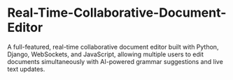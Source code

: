 # Real-Time-Collaborative-Document-Editor
A full-featured, real-time collaborative document editor built with Python, Django, WebSockets, and JavaScript, allowing multiple users to edit documents simultaneously with AI-powered grammar suggestions and live text updates.

